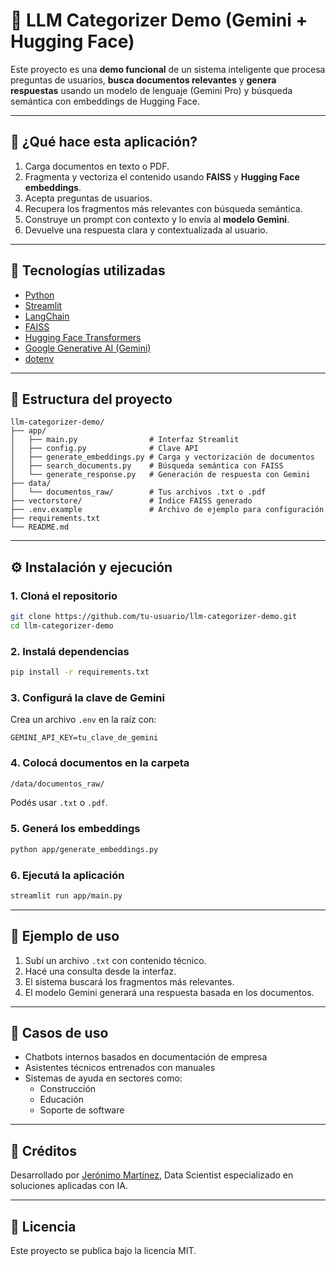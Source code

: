 # 🧱 LLM Categorizer Demo (Gemini + Hugging Face)

Este proyecto es una **demo funcional** de un sistema inteligente que procesa preguntas de usuarios, **busca documentos relevantes** y **genera respuestas** usando un modelo de lenguaje (Gemini Pro) y búsqueda semántica con embeddings de Hugging Face.

---

## 🚀 ¿Qué hace esta aplicación?

1. Carga documentos en texto o PDF.
2. Fragmenta y vectoriza el contenido usando **FAISS** y **Hugging Face embeddings**.
3. Acepta preguntas de usuarios.
4. Recupera los fragmentos más relevantes con búsqueda semántica.
5. Construye un prompt con contexto y lo envía al **modelo Gemini**.
6. Devuelve una respuesta clara y contextualizada al usuario.

---

## 🧰 Tecnologías utilizadas

- [Python](https://www.python.org/)
- [Streamlit](https://streamlit.io/)
- [LangChain](https://www.langchain.com/)
- [FAISS](https://github.com/facebookresearch/faiss)
- [Hugging Face Transformers](https://huggingface.co/)
- [Google Generative AI (Gemini)](https://makersuite.google.com/)
- [dotenv](https://pypi.org/project/python-dotenv/)

---

## 📁 Estructura del proyecto

```
llm-categorizer-demo/
├── app/
│   ├── main.py                # Interfaz Streamlit
│   ├── config.py              # Clave API
│   ├── generate_embeddings.py # Carga y vectorización de documentos
│   ├── search_documents.py    # Búsqueda semántica con FAISS
│   └── generate_response.py   # Generación de respuesta con Gemini
├── data/
│   └── documentos_raw/        # Tus archivos .txt o .pdf
├── vectorstore/               # Índice FAISS generado
├── .env.example               # Archivo de ejemplo para configuración
├── requirements.txt
└── README.md
```

---

## ⚙️ Instalación y ejecución

### 1. Cloná el repositorio

```bash
git clone https://github.com/tu-usuario/llm-categorizer-demo.git
cd llm-categorizer-demo
```

### 2. Instalá dependencias

```bash
pip install -r requirements.txt
```

### 3. Configurá la clave de Gemini

Crea un archivo `.env` en la raíz con:

```env
GEMINI_API_KEY=tu_clave_de_gemini
```

### 4. Colocá documentos en la carpeta

```bash
/data/documentos_raw/
```

Podés usar `.txt` o `.pdf`.

### 5. Generá los embeddings

```bash
python app/generate_embeddings.py
```

### 6. Ejecutá la aplicación

```bash
streamlit run app/main.py
```

---

## 🧪 Ejemplo de uso

1. Subí un archivo `.txt` con contenido técnico.
2. Hacé una consulta desde la interfaz.
3. El sistema buscará los fragmentos más relevantes.
4. El modelo Gemini generará una respuesta basada en los documentos.

---

## 🧠 Casos de uso

- Chatbots internos basados en documentación de empresa
- Asistentes técnicos entrenados con manuales
- Sistemas de ayuda en sectores como:
  - Construcción
  - Educación
  - Soporte de software

---

## 📌 Créditos

Desarrollado por [Jerónimo Martínez](https://www.linkedin.com/in/jeronimo-martinez/), Data Scientist especializado en soluciones aplicadas con IA.

---

## 📄 Licencia

Este proyecto se publica bajo la licencia MIT.